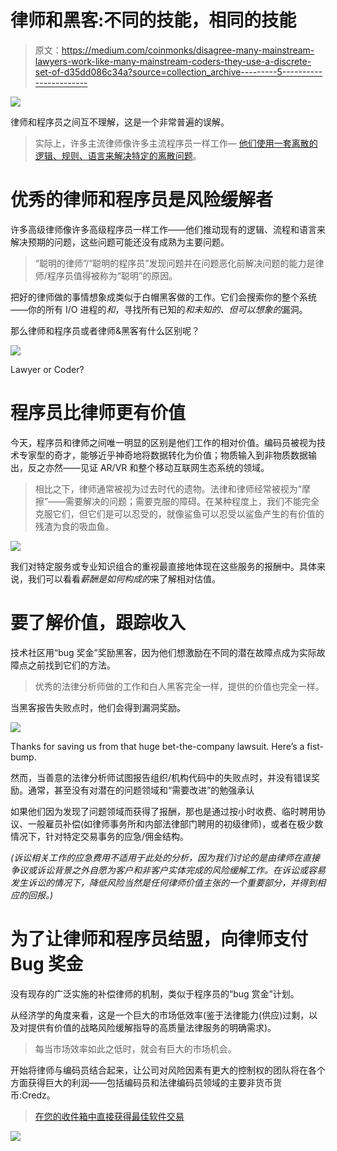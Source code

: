 # 律师和黑客:不同的技能，相同的技能

> 原文：<https://medium.com/coinmonks/disagree-many-mainstream-lawyers-work-like-many-mainstream-coders-they-use-a-discrete-set-of-d35dd086c34a?source=collection_archive---------5----------------------->

![](img/862698caf71e6dc8cde8ca372d26422e.png)

律师和程序员之间互不理解，这是一个非常普遍的误解。

> 实际上，许多主流律师像许多主流程序员一样工作— [他们使用一套离散的逻辑、规则、语言来解决特定的离散问题](/cryptolawreview/codeislaw-maybe-3a6b90aab89a)。

# 优秀的律师和程序员是风险缓解者

许多高级律师像许多高级程序员一样工作——他们推动现有的逻辑、流程和语言来解决预期的问题，这些问题可能还没有成熟为主要问题。

> “聪明的律师”/“聪明的程序员”发现问题并在问题恶化前解决问题的能力是律师/程序员值得被称为“聪明”的原因。

把好的律师做的事情想象成类似于白帽黑客做的工作。它们会搜索你的整个系统——你的所有 I/O 进程的*和*，寻找所有已知的*和未知的、但可以想象的*漏洞。

那么律师和程序员或者律师&黑客有什么区别呢？

![](img/644a1c11d032c8a0ed79132c6096fc51.png)

Lawyer or Coder?

# 程序员比律师更有价值

今天，程序员和律师之间唯一明显的区别是他们工作的相对价值。编码员被视为技术专家型的奇才，能够近乎神奇地将数据转化为价值；物质输入到非物质数据输出，反之亦然——见证 AR/VR 和整个移动互联网生态系统的领域。

> 相比之下，律师通常被视为过去时代的遗物。法律和律师经常被视为“摩擦”——需要解决的问题；需要克服的障碍。在某种程度上，我们不能完全克服它们，但它们是可以忍受的，就像鲨鱼可以忍受以鲨鱼产生的有价值的残渣为食的吸血鱼。

![](img/5d65bbf659e03433c240addf2d892819.png)

我们对特定服务或专业知识组合的重视最直接地体现在这些服务的报酬中。具体来说，我们可以看看*薪酬是如何构成的*来了解相对估值。

# 要了解价值，跟踪收入

技术社区用“bug 奖金”奖励黑客，因为他们想激励在不同的潜在故障点成为实际故障点之前找到它们的方法。

> 优秀的法律分析师做的工作和白人黑客完全一样，提供的价值也完全一样。

当黑客报告失败点时，他们会得到漏洞奖励。

![](img/4cc7c2fe13e43f1f1b5e737d0ab20717.png)

Thanks for saving us from that huge bet-the-company lawsuit. Here’s a fist-bump.

然而，当善意的法律分析师试图报告组织/机构代码中的失败点时，并没有错误奖励。通常，甚至没有对潜在的问题领域和“需要改进”的勉强承认

如果他们因为发现了问题领域而获得了报酬，那也是通过按小时收费、临时聘用协议、一般雇员补偿(如律师事务所和内部法律部门聘用的初级律师)，或者在极少数情况下，针对特定交易事务的应急/佣金结构。

*(诉讼相关工作的应急费用不适用于此处的分析，因为我们讨论的是由律师在直接争议或诉讼背景之外自愿为客户和非客户实体完成的风险缓解工作。在诉讼或容易发生诉讼的情况下，降低风险当然是任何律师价值主张的一个重要部分，并得到相应的回报。)*

# 为了让律师和程序员结盟，向律师支付 Bug 奖金

没有现存的广泛实施的补偿律师的机制，类似于程序员的“bug 赏金”计划。

从经济学的角度来看，这是一个巨大的市场低效率(鉴于法律能力(供应)过剩，以及对提供有价值的战略风险缓解指导的高质量法律服务的明确需求)。

> 每当市场效率如此之低时，就会有巨大的市场机会。

开始将律师与编码员结合起来，让公司对风险因素有更大的控制权的团队将在各个方面获得巨大的利润——包括编码员和法律编码员领域的主要非货币货币:Credz。

> [在您的收件箱中直接获得最佳软件交易](https://coincodecap.com/?utm_source=coinmonks)

[![](img/7c0b3dfdcbfea594cc0ae7d4f9bf6fcb.png)](https://coincodecap.com/?utm_source=coinmonks)